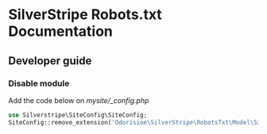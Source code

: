 # SilverStripe Robots.txt Documentation

## Developer guide

### Disable module
Add the code below on *mysite/_config.php*
```php
use Silverstripe\SiteConfig\SiteConfig;
SiteConfig::remove_extension('Odorisioe\SilverStripe\RobotsTxt\Model\SiteConfigExtension');
 ```
